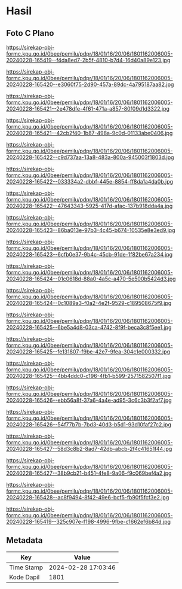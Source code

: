 # Hasil

## Foto C Plano

https://sirekap-obj-formc.kpu.go.id/0bee/pemilu/pdpr/18/01/16/20/06/1801162006005-20240228-165419--f4da8ed7-2b5f-4810-b7d4-16d40a89e123.jpg

https://sirekap-obj-formc.kpu.go.id/0bee/pemilu/pdpr/18/01/16/20/06/1801162006005-20240228-165420--e3060f75-2d90-457a-89dc-4a795187aa82.jpg

https://sirekap-obj-formc.kpu.go.id/0bee/pemilu/pdpr/18/01/16/20/06/1801162006005-20240228-165421--2e478dfe-4f61-471a-a857-80f09d1d3322.jpg

https://sirekap-obj-formc.kpu.go.id/0bee/pemilu/pdpr/18/01/16/20/06/1801162006005-20240228-165421--42cb2f40-1b87-498a-9c0d-01133abe0406.jpg

https://sirekap-obj-formc.kpu.go.id/0bee/pemilu/pdpr/18/01/16/20/06/1801162006005-20240228-165422--c9d737aa-13a8-483a-800a-945003f1803d.jpg

https://sirekap-obj-formc.kpu.go.id/0bee/pemilu/pdpr/18/01/16/20/06/1801162006005-20240228-165422--033334a2-dbbf-445e-8854-ff8da1a4da0b.jpg

https://sirekap-obj-formc.kpu.go.id/0bee/pemilu/pdpr/18/01/16/20/06/1801162006005-20240228-165422--47643343-5925-417d-afac-137b918dda4a.jpg

https://sirekap-obj-formc.kpu.go.id/0bee/pemilu/pdpr/18/01/16/20/06/1801162006005-20240228-165423--86ba013e-97b3-4c45-b674-10535e8e3ed9.jpg

https://sirekap-obj-formc.kpu.go.id/0bee/pemilu/pdpr/18/01/16/20/06/1801162006005-20240228-165423--6cfb0e37-9b4c-45cb-91de-1f82be67a234.jpg

https://sirekap-obj-formc.kpu.go.id/0bee/pemilu/pdpr/18/01/16/20/06/1801162006005-20240228-165424--01c0618d-88a0-4a5c-a470-5e500b5424d3.jpg

https://sirekap-obj-formc.kpu.go.id/0bee/pemilu/pdpr/18/01/16/20/06/1801162006005-20240228-165424--0c1089a3-f0a2-4e2f-9529-c189508675f9.jpg

https://sirekap-obj-formc.kpu.go.id/0bee/pemilu/pdpr/18/01/16/20/06/1801162006005-20240228-165425--6be5a4d8-03ca-4742-8f9f-beca3c8f5ee1.jpg

https://sirekap-obj-formc.kpu.go.id/0bee/pemilu/pdpr/18/01/16/20/06/1801162006005-20240228-165425--fe131807-f9be-42e7-9fea-304c1e000332.jpg

https://sirekap-obj-formc.kpu.go.id/0bee/pemilu/pdpr/18/01/16/20/06/1801162006005-20240228-165425--4bb4ddc0-c196-4fb1-b599-2571582507f1.jpg

https://sirekap-obj-formc.kpu.go.id/0bee/pemilu/pdpr/18/01/16/20/06/1801162006005-20240228-165426--ebb56a8f-37a6-4a4e-ad95-3c6c3b3f2af7.jpg

https://sirekap-obj-formc.kpu.go.id/0bee/pemilu/pdpr/18/01/16/20/06/1801162006005-20240228-165426--54f77b7b-7bd3-40d3-b5d1-93d10faf27c2.jpg

https://sirekap-obj-formc.kpu.go.id/0bee/pemilu/pdpr/18/01/16/20/06/1801162006005-20240228-165427--58d3c8b2-8ad7-42db-abcb-2f4c41651f44.jpg

https://sirekap-obj-formc.kpu.go.id/0bee/pemilu/pdpr/18/01/16/20/06/1801162006005-20240228-165427--38b9cb21-b451-4fe8-9a06-f9c069bef4a2.jpg

https://sirekap-obj-formc.kpu.go.id/0bee/pemilu/pdpr/18/01/16/20/06/1801162006005-20240228-165428--ac8f9494-8f42-49e6-bcf5-fb90f5fcf3e2.jpg

https://sirekap-obj-formc.kpu.go.id/0bee/pemilu/pdpr/18/01/16/20/06/1801162006005-20240228-165419--325c907e-f198-4996-9fbe-c1662ef6b84d.jpg


## Metadata

| Key        | Value               |
| ---------- | ------------------- |
| Time Stamp | 2024-02-28 17:03:46 |
| Kode Dapil | 1801                |



